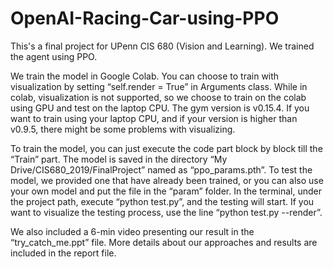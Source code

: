# OpenAI-Racing-Car-using-PPO
This's a final project for UPenn CIS 680 (Vision and Learning). We trained the agent using PPO.


We train the model in Google Colab. You can choose to train with visualization by setting “self.render = True” in Arguments class. While in colab, visualization is not supported, so we choose to train on the colab using GPU and test on the laptop CPU. The gym version is v0.15.4. If you want to train using your laptop CPU, and if your version is higher than v0.9.5, there might be some problems with visualizing. 

To train the model, you can just execute the code part block by block till the “Train” part. The model is saved in the directory “My Drive/CIS680_2019/FinalProject” named as “ppo_params.pth”.
To test the model, we provided one that have already been trained, or you can also use your own model and put the file in the “param” folder. In the terminal, under the project path, execute “python test.py”, and the testing will start. If you want to visualize the testing process, use the line “python test.py --render”.

We also included a 6-min video presenting our result in the “try_catch_me.ppt” file. More details about our approaches and results are included in the report file.
